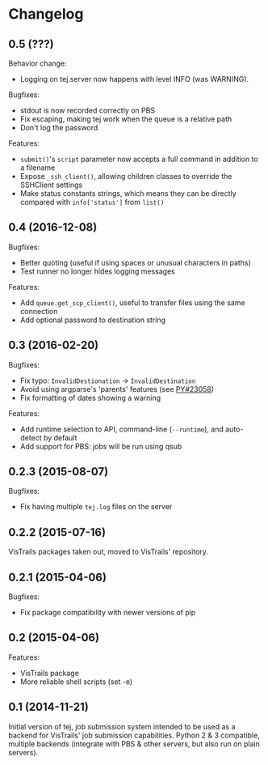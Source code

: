 Changelog
=========

0.5 (???)
---------

Behavior change:
* Logging on tej.server now happens with level INFO (was WARNING).

Bugfixes:
* stdout is now recorded correctly on PBS
* Fix escaping, making tej work when the queue is a relative path
* Don't log the password

Features:
* `submit()`'s `script` parameter now accepts a full command in addition to a filename
* Expose `_ssh_client()`, allowing children classes to override the SSHClient settings
* Make status constants strings, which means they can be directly compared with `info['status']` from `list()`

0.4 (2016-12-08)
----------------

Bugfixes:
* Better quoting (useful if using spaces or unusual characters in paths)
* Test runner no longer hides logging messages

Features:
* Add `queue.get_scp_client()`, useful to transfer files using the same connection
* Add optional password to destination string

0.3 (2016-02-20)
----------------

Bugfixes:
* Fix typo: `InvalidDestionation` -> `InvalidDestination`
* Avoid using argparse's 'parents' features (see [PY#23058](https://bugs.python.org/issue23058))
* Fix formatting of dates showing a warning

Features:
* Add runtime selection to API, command-line (`--runtime`), and auto-detect by default
* Add support for PBS: jobs will be run using qsub

0.2.3 (2015-08-07)
------------------

Bugfixes:
* Fix having multiple `tej.log` files on the server

0.2.2 (2015-07-16)
------------------

VisTrails packages taken out, moved to VisTrails' repository.

0.2.1 (2015-04-06)
------------------

Bugfixes:
* Fix package compatibility with newer versions of pip

0.2 (2015-04-06)
----------------

Features:
* VisTrails package
* More reliable shell scripts (set -e)

0.1 (2014-11-21)
----------------

Initial version of tej, job submission system intended to be used as a backend for VisTrails' job submission capabilities. Python 2 & 3 compatible, multiple backends (integrate with PBS & other servers, but also run on plain servers).
